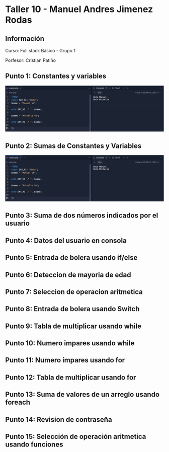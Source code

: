 <h1>Taller 10 - Manuel Andres Jimenez Rodas</h1>

<h2>Información</h2>
<p>Curso: Full stack Básico - Grupo 1</p>
<p>Porfesor: Cristian Patiño</p>

<h2>Punto 1: Constantes y variables</h2>
<img src="./public/images/punto-1.png" alt="punto 1">

<h2>Punto 2: Sumas de Constantes y Variables</h2>
<img src="./public/images/punto-1.png" alt="punto 2">

<h2>Punto 3: Suma de dos números indicados por el usuario</h2>

<h2>Punto 4: Datos del usuario en consola</h2>

<h2>Punto 5: Entrada de bolera usando if/else</h2>

<h2>Punto 6: Deteccion de mayoria de edad</h2>

<h2>Punto 7: Seleccion de operacion aritmetica</h2>

<h2>Punto 8: Entrada de bolera usando Switch</h2>

<h2>Punto 9: Tabla de multiplicar usando while</h2>

<h2>Punto 10: Numero impares usando while</h2>

<h2>Punto 11: Numero impares usando for</h2>

<h2>Punto 12: Tabla de multiplicar usando for</h2>

<h2>Punto 13: Suma de valores de un arreglo usando foreach</h2>

<h2>Punto 14: Revision de contraseña</h2>

<h2>Punto 15: Selección de operación aritmetica usando funciones</h2>
